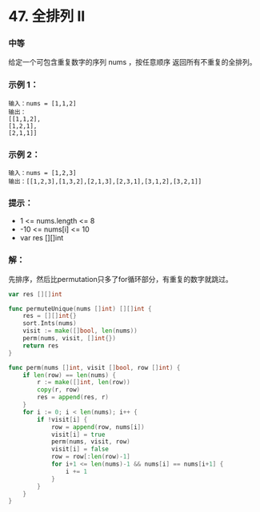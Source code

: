 # 47. 全排列 II

### 中等

给定一个可包含重复数字的序列 nums ，按任意顺序 返回所有不重复的全排列。

### 示例 1：

    输入：nums = [1,1,2]
    输出：
    [[1,1,2],
    [1,2,1],
    [2,1,1]]

### 示例 2：

    输入：nums = [1,2,3]
    输出：[[1,2,3],[1,3,2],[2,1,3],[2,3,1],[3,1,2],[3,2,1]]

### 提示：
- 1 <= nums.length <= 8
- -10 <= nums[i] <= 10
- var res [][]int

### 解：

先排序，然后比permutation只多了for循环部分，有重复的数字就跳过。

```go
var res [][]int

func permuteUnique(nums []int) [][]int {
	res = [][]int{}
    sort.Ints(nums)
	visit := make([]bool, len(nums))
	perm(nums, visit, []int{})
	return res
}

func perm(nums []int, visit []bool, row []int) {
	if len(row) == len(nums) {
		r := make([]int, len(row))
		copy(r, row)
		res = append(res, r)
	}
	for i := 0; i < len(nums); i++ {
		if !visit[i] {
			row = append(row, nums[i])
			visit[i] = true
			perm(nums, visit, row)
			visit[i] = false
			row = row[:len(row)-1]
			for i+1 <= len(nums)-1 && nums[i] == nums[i+1] {
				i += 1
			}
		}
	}
} 
```